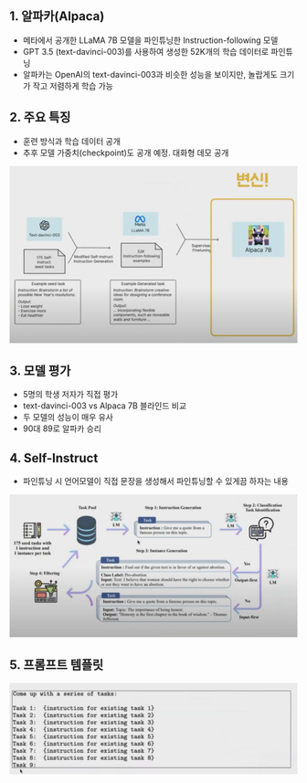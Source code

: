 ## 1. 알파카(Alpaca)

- 메타에서 공개한 LLaMA 7B 모델을 파인튜닝한 Instruction-following 모델
- GPT 3.5 (text-davinci-003)를 사용하여 생성한 52K개의 학습 데이터로 파인튜닝
- 알파카는 OpenAI의 text-davinci-003과 비슷한 성능을 보이지만, 놀랍게도 크기가 작고 저렴하게 학습 가능

## 2. 주요 특징

- 훈련 방식과 학습 데이터 공개
- 추후 모델 가중치(checkpoint)도 공개 예정. 대화형 데모 공개

<img src="../Img/Alpaca_코드리뷰_1_1.jpg">

## 3. 모델 평가

- 5명의 학생 저자가 직접 평가
- text-davinci-003 vs Alpaca 7B 블라인드 비교
- 두 모델의 성능이 매우 유사
- 90대 89로 알파카 승리

## 4. Self-Instruct

- 파인튜닝 시 언어모델이 직접 문장을 생성해서 파인튜닝할 수 있게끔 하자는 내용

<img src="../Img/Alpaca_코드리뷰_1_2.jpg">

## 5. 프롬프트 템플릿

<img src="../Img/Alpaca_코드리뷰_1_3.jpg">

